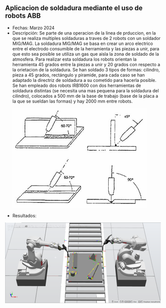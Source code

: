 ## Aplicacion de soldadura mediante el uso de robots ABB
<ul>
    <li>Fechas: Marzo 2024</li>
    <li>Descripción: Se parte de una operacion de la linea de prduccion, en la que se realiza multiples soldaduras a traves de 2 robots con un soldador MIG/MAG. La soldadura MIG/MAG se basa en crear un arco electrico entre el electrodo consumible de la herramienta y las piezas a unir, para que esto sea posible se utiliza un gas que aisla la zona de soldado de la atmosfera. Para realizar esta soldadura los robots orientan la herramienta 45 grados entre la piezas a unir y 20 grados con respecto a la orietacion de la soldadura. Se han soldado 3 tipos de formas: cilindro, pieza a 45 grados, rectángulo y piramide, para cada caso se han adaptado la directriz de soldadura a su cometido para hacerla posible. Se han empleado dos robots IRB1600 con dos herramientas de soldadura distintas (se necesita una mas pequena para la soldadura del cilindro), colocados a 500 mm de la base de trabajo (base de la placa a la que se sueldan las formas) y hay 2000 mm entre robots.
      
![foto](https://github.com/asier-vega-gutierrez/ABB_Welding_Robots/blob/main/doc/How_To_Weld.jpg)

</li>
    <li>Resultados:</li>
</ul>

![foto](https://github.com/asier-vega-gutierrez/ABB_Welding_Robots/blob/main/doc/Station.png)
